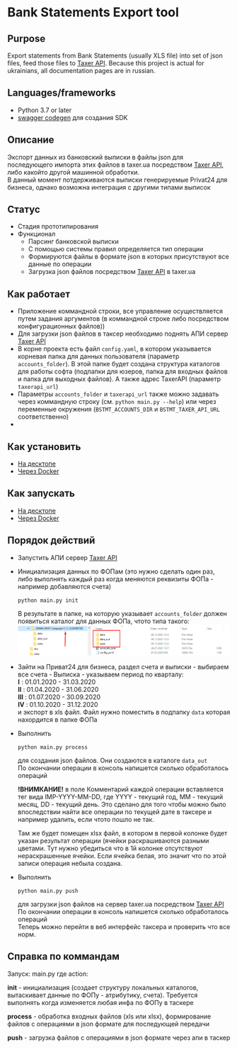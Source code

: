 # Bank Statements Export tool
## Purpose
Export statements from Bank Statements (usually XLS file) into set of json files, feed those files to [Taxer API](https://github.com/maxsivkov/py-taxer-api). Because this project is actual for ukrainians, all documentation pages are in russian.

## Languages/frameworks
- Python 3.7 or later
- [swagger codegen](https://swagger.io/tools/swagger-codegen/) для создания SDK

## Описание
Экспорт данных из банковский выписки в файлы json для последующего импорта этих файлов в taxer.ua посредством [Taxer API](https://github.com/maxsivkov/py-taxer-api), либо какойто другой машинной обработки.  
В данный момент потдерживаются выписки генерируемые Privat24 для бизнеса, однако возможна интеграция с другими типами выписок

## Статус
- Стадия прототипирования
- Функционал  
  * Парсинг банковской выписки
  * С помощью системы правил определяется тип операции
  * Формируются файлы в формате json в которых присутствуют все данные по операции 
  * Загрузка json файлов посредством [Taxer API](https://github.com/maxsivkov/py-taxer-api) в taxer.ua 

## Как работает  
- Приложение коммандной строки, все управление осуществляется путем задания аргументов (в коммандной строке либо посредством конфигурационных файлов))
- Для загрузки json файлов в таксер необходимо поднять АПИ сервер [Taxer API](https://github.com/maxsivkov/py-taxer-api)
- В корне проекта есть файл `config.yaml`, в котором указывается корневая папка для данных пользователя (параметр `accounts_folder`). В этой папке будет создана структура каталогов для работы софта (подпапки для юзеров, папка для входных файлов и папка для выходных файлов). А также адрес TaxerAPI (параметр `taxerapi_url`)
- Параметры `accounts_folder` и `taxerapi_url` также можно задавать через коммандную строку (см. `python main.py --help`) или через переменные окружения (`BSTMT_ACCOUNTS_DIR` и `BSTMT_TAXER_API_URL` соответственно)
-    
## Как установить
 * [На десктопе](doc/how-to-install-desktop.md)
 * [Через Docker](doc/how-to-install-docker.md)

## Как запускать
 * [На десктопе](doc/how-to-run-desktop.md)
 * [Через Docker](doc/how-to-run-docker.md)

## Порядок действий
- Запустить АПИ сервер [Taxer API](https://github.com/maxsivkov/py-taxer-api)
- Инициализация данных по ФОПам (это нужно сделать один раз, либо выполнять каждый раз когда меняются реквизиты ФОПа - например добавляются счета)  
  ```
  python main.py init
  ```  
  В результате в папке, на которую указывает `accounts_folder` должен появиться каталог для данных ФОПа, чтото типа такого:  
  ![содержимое accounts_folder](doc/accounts-folder-content.png "содержимое accounts_folder")
- Зайти на Приват24 для бизнеса, раздел счета и выписки - выбираем все счета - Выписка - указываем период по кварталу:  
  __I__   : 01.01.2020 - 31.03.2020  
  __II__  : 01.04.2020 - 31.06.2020  
  __III__ : 01.07.2020 - 30.09.2020  
  __IV__  : 01.10.2020 - 31.12.2020  
  и экспорт в xls файл. Файл нужно поместить в подпапку `data` которая нахордится в папке ФОПа 
- Выполнить 
  ```
  python main.py process
  ```
  для создания json файлов. Они создаются в каталоге `data_out`  
  По окончании операции в консоль напишется сколько обработалось операций  
  
  __!ВНИМКАНИЕ!__ в поле Комментарий каждой операции вставляется тег вида IMP-YYYY-MM-DD, где YYYY - текущий год, MM - текущий месяц, DD - текущий день. Это сделано для того чтобы можно было впоследствии найти все операции по текущей дате в таксере и например удалить, если чтото пошло не так.   
  
  Там же будет помещен xlsx файл, в котором в первой колонке будет указан результат операции (ячейки раскрашиваются разными цветами. Тут нужно убедиться что в 1й колонке отсутствуют нераскрашенные ячейки. Если ячейка белая, это значит что по этой записи операция небыла создана.
- Выполнить 
  ```
  python main.py push
  ```
  для загрузки json файлов на сервер taxer.ua посредством [Taxer API](https://github.com/maxsivkov/py-taxer-api)
  По окончании операции в консоль напишется сколько обработалось операций  
  Теперь можно перейти в веб интерфейс таксера и проверить что все норм.  


## Справка по коммандам

Запуск: main.py <action> где action:

**init** - инициализация (создает структуру локальных каталогов, вытаскивает данные по ФОПу - атрибутику, счета). Требуется выполнять когда изменяется любая инфа по ФОПу в таскере

**process** - обработка входных файлов (xls или xlsx), формирование файлов с операциями в json формате для последующей передачи

**push** - загрузка файлов с операциями в json формате через апи в таскер